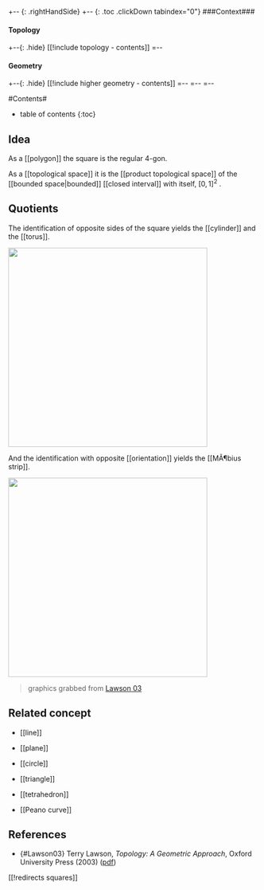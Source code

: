 
+-- {: .rightHandSide}
+-- {: .toc .clickDown tabindex="0"}
###Context###
#### Topology
+--{: .hide}
[[!include topology - contents]]
=--
#### Geometry
+--{: .hide}
[[!include higher geometry - contents]]
=--
=--
=--

#Contents#
* table of contents
{:toc}

## Idea


As a [[polygon]] the square is the regular 4-gon.

As a [[topological space]] it is the [[product topological space]] of the [[bounded space|bounded]] [[closed interval]] with itself, $[0,1]^2$ .


## Quotients

The identification of opposite sides of the square yields the [[cylinder]] and the [[torus]].

<img src="https://ncatlab.org/nlab/files/TorusAsQuotientOfSquare.png" width="400">

And the identification with opposite [[orientation]] yields the [[MÃ¶bius strip]].

<img src="https://ncatlab.org/nlab/files/MoebiusStripAsQuotientOfSquare.png" width="400">

> graphics grabbed from [Lawson 03](#Lawson03)


## Related concept

* [[line]]

* [[plane]]

* [[circle]]

* [[triangle]]

* [[tetrahedron]]

* [[Peano curve]]

## References

* {#Lawson03} Terry Lawson, _Topology: A Geometric Approach_, Oxford University Press (2003) ([pdf](http://users.metu.edu.tr/serge/courses/422-2014/supplementary/TGeometric.pdf))

[[!redirects squares]]

